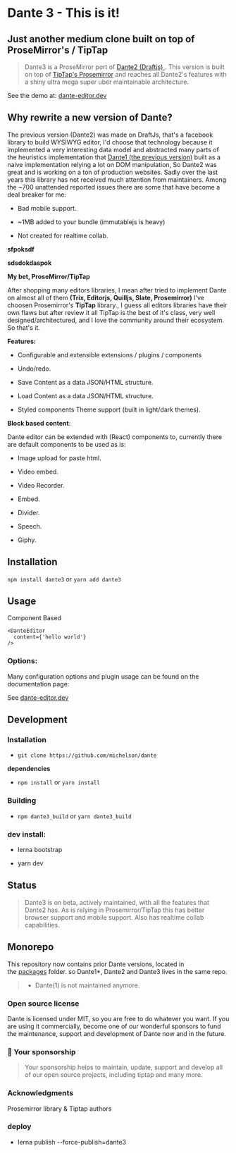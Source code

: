 **Dante 3 - This is it!**
=========================

**Just another medium clone built on top of ProseMirror's / TipTap**
--------------------------------------------------------------------

> Dante3 is a ProseMirror port of [Dante2 (Draftjs) ](https://github.com/michelson/Dante/tree/master/packages/dante2). This version is built on top of [TipTap's Prosemirror](https://www.tiptap.dev/) and reaches all Dante2's features with a shiny ultra mega super uber maintainable architecture.

See the demo at: [dante-editor.dev](https://www.dante-editor.dev/)

**Why rewrite a new version of Dante?**
---------------------------------------

The previous version (Dante2) was made on DraftJs, that's a facebook library to build WYSIWYG editor, I'd choose that technology because it implemented a very interesting data model and abstracted many parts of the heuristics implementation that [Dante1 (the previous version)](https://github.com/michelson/Dante/tree/master/packages/dante1-legacy) built as a naive implementation relying a lot on DOM manipulation, So Dante2 was great and is working on a ton of production websites. Sadly over the last years this library has not received much attention from maintainers. Among the ~700 unattended reported issues there are some that have become a deal breaker for me:

-   Bad mobile support.

-   ~1MB added to your bundle (immutablejs is heavy)

-   Not created for realtime collab.

**sfpoksdf**

**sdsdokdaspok**

**My bet, ProseMirror/TipTap**

After shopping many editors libraries, I mean after tried to implement Dante on almost all of them **(Trix, Editorjs, Quilljs, Slate, Prosemirror)** I've choosen Prosemirror's **TipTap** library., I guess all editors libraries have their own flaws but after review it all TipTap is the best of it's class, very well designed/architectured, and I love the community around their ecosystem. So that's it.

**Features:**

-   Configurable and extensible extensions / plugins / components

-   Undo/redo.

-   Save Content as a data JSON/HTML structure.

-   Load Content as a data JSON/HTML structure.

-   Styled components Theme support (built in light/dark themes).

**Block based content**:

Dante editor can be extended with (React) components to, currently there are default components to be used as is:

-   Image upload for paste html.

-   Video embed.

-   Video Recorder.

-   Embed.

-   Divider.

-   Speech.

-   Giphy.

**Installation**
----------------

`npm install dante3` or `yarn add dante3`

**Usage**
---------

Component Based

```
<DanteEditor
  content={'hello world'}
/>
```

### **Options:**

Many configuration options and plugin usage can be found on the documentation page:

See [dante-editor.dev](https://www.dante-editor.dev/)

**Development**
---------------

### **Installation**

-   `git clone https://github.com/michelson/dante`

**dependencies**

-   `npm install` or `yarn install`

### **Building**

-   `npm dante3_build` or `yarn dante3_build`

### **dev install:**

-   lerna bootstrap

-   yarn dev

**Status**
----------

> Dante3 is on beta, actively maintained, with all the features that Dante2 has. As is relying in Prosemirror/TipTap this has better browser support and mobile support. Also has realtime collab capabilities.

**Monorepo**
------------

This repository now contains prior Dante versions, located in the [packages](https://github.com/michelson/Dante/tree/master/packages) folder. so Dante1*, Dante2 and Dante3 lives in the same repo.

> * Dante(1) is not maintained anymore.

### **Open source license**

Dante is licensed under MIT, so you are free to do whatever you want. If you are using it commercially, become one of our wonderful sponsors to fund the maintenance, support and development of Dante now and in the future.

### **💓 Your sponsorship**

> Your sponsorship helps to maintain, update, support and develop all of our open source projects, including tiptap and many more.

### **Acknowledgments**

Prosemirror library & Tiptap authors


### deploy

+ lerna publish --force-publish=dante3
